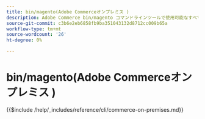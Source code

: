 ```yaml
---
title: bin/magento(Adobe Commerceオンプレミス )
description: Adobe Commerce bin/magento コマンドラインツールで使用可能なすべてのコマンド、引数、オプションについて説明します。
source-git-commit: c3b6e2eb6858fb9ba351043132d8712cc009b65a
workflow-type: tm+mt
source-wordcount: '26'
ht-degree: 0%

---
```



# bin/magento(Adobe Commerceオンプレミス )

{{$include /help/_includes/reference/cli/commerce-on-premises.md}}
